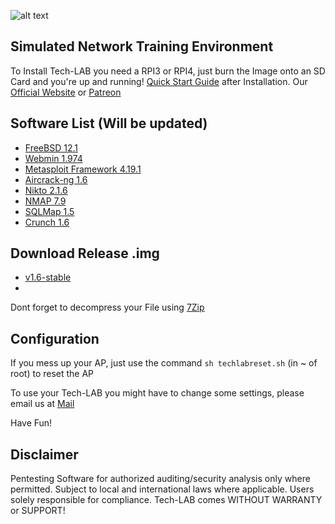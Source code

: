 ![alt text](https://github.com/Tech-LAB-Project/Tech-LAB/blob/main/logo_white_large.png "Tech-LAB Logo ©2021 Tech-LAB-Project")
## Simulated Network Training Environment
To Install Tech-LAB you need a RPI3 or RPI4, just burn the Image onto an SD Card and you're up and running!
[Quick Start Guide](https://venngage.net/ps/g2mHoPOLVH4/tech-lab-quick-start-guide) after Installation.
Our [Official Website](https://techlabproject.org) or [Patreon](https://patreon.com/techlabproject)

## Software List (Will be updated)
- [FreeBSD 12.1](https://freebsd.org/)
- [Webmin 1.974](https://webmin.com/)
- [Metasploit Framework 4.19.1](https://metasploit.com/)
- [Aircrack-ng 1.6](https://aircrack-ng.org/)
- [Nikto 2.1.6](https://github.com/sullo/nikto/)
- [NMAP 7.9](https://nmap.org/)
- [SQLMap 1.5](https://sqlmap.org/)
- [Crunch 1.6](https://sourceforge.net/projects/crunch-wordlist/)


## Download Release .img
- [v1.6-stable](https://1drv.ms/u/s!AusB6HHx-2EqpmU0RCeq-s0W8t8m)
- 
Dont forget to decompress your File using [7Zip](https://7zip.org)
## Configuration
If you mess up your AP, just use the command `sh techlabreset.sh` (in ~ of root) to reset the AP

To use your Tech-LAB you might have to change some settings, please email us at [Mail](mailto:bugs@techlabproject.org)

Have Fun!

## Disclaimer
Pentesting Software for authorized auditing/security analysis only where permitted. Subject to local and international laws where applicable. Users solely responsible for compliance. Tech-LAB comes WITHOUT WARRANTY or SUPPORT!
